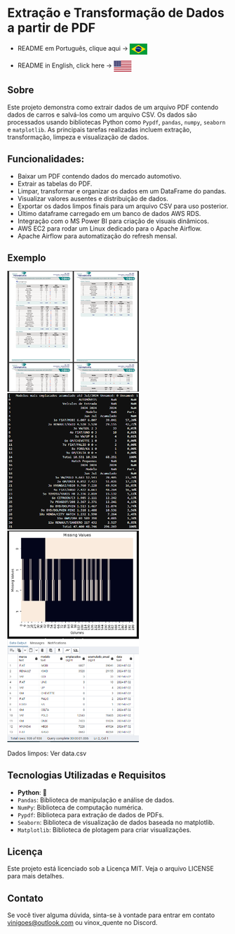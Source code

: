 # Extração e Transformação de Dados a partir de PDF
- README em Português, clique aqui -> [<img align="center" alt="vin0x-brasil" height="25" width="40" src="https://github.com/hampusborgos/country-flags/blob/main/png250px/br.png">](https://github.com/vin0x/pdf-vehicle-data-ETL/blob/main/README-pt_br.md)

- README in English, click here -> [<img align="center" alt="vin0x-windows" height="25" width="40" src="https://github.com/hampusborgos/country-flags/blob/main/png250px/us.png">](https://github.com/vin0x/pdf-vehicle-data-ETL/blob/main/README.md)

## Sobre

Este projeto demonstra como extrair dados de um arquivo PDF contendo dados de carros e salvá-los como um arquivo CSV. Os dados são processados usando bibliotecas Python como `Pypdf`, `pandas`, `numpy`, `seaborn` e `matplotlib`. As principais tarefas realizadas incluem extração, transformação, limpeza e visualização de dados.

## Funcionalidades:

- Baixar um PDF contendo dados do mercado automotivo.
- Extrair as tabelas do PDF.
- Limpar, transformar e organizar os dados em um DataFrame do pandas.
- Visualizar valores ausentes e distribuição de dados.
- Exportar os dados limpos finais para um arquivo CSV para uso posterior.
- Último dataframe carregado em um banco de dados AWS RDS.
- Integração com o MS Power BI para criação de visuais dinâmicos.
- AWS EC2 para rodar um Linux dedicado para o Apache Airflow.
- Apache Airflow para automatização do refresh mensal.

## Exemplo
  <img src="images/Capture0.PNG" width="300" />
  <img src="images/Capture1.PNG" width="300" />
  <img src="images/Capture2.PNG" width="300" />
  <img src="images/Capture4.PNG" width="300" />

  Dados limpos: Ver data.csv

## Tecnologias Utilizadas e Requisitos

- **Python**: 🐍
- `Pandas`: Biblioteca de manipulação e análise de dados.
- `NumPy`: Biblioteca de computação numérica.
- `Pypdf`: Biblioteca para extração de dados de PDFs.
- `Seaborn`: Biblioteca de visualização de dados baseada no matplotlib.
- `Matplotlib`: Biblioteca de plotagem para criar visualizações.

## Licença

Este projeto está licenciado sob a Licença MIT. Veja o arquivo LICENSE para mais detalhes.

## Contato

Se você tiver alguma dúvida, sinta-se à vontade para entrar em contato vinigoes@outlook.com ou vinox_quente no Discord.
